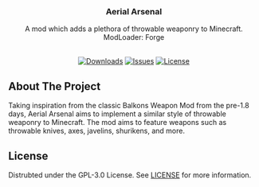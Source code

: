 <br/>
<div align="center">
  <h3 align="center">Aerial Arsenal</h3>

  <p align="center">
    A mod which adds a plethora of throwable weaponry to Minecraft. 
ModLoader: Forge
    <br/>
    <br/>
  </p>
<div align="center">

<a href="">![Downloads](https://img.shields.io/github/downloads/DecentWaterBottle/AerialArsenal/total)</a>
<a href="">![Issues](https://img.shields.io/github/issues/DecentWaterBottle/AerialArsenal)</a>
<a href="">![License](https://img.shields.io/github/license/DecentWaterBottle/AerialArsenal)</a>

</div>
</div>


## About The Project

Taking inspiration from the classic Balkons Weapon Mod from the pre-1.8 days, Aerial Arsenal aims to implement a similar style of throwable weaponry to Minecraft. The mod aims to feature weapons such as throwable knives, axes, javelins, shurikens, and more.

## License

Distrubted under the GPL-3.0 License. See [LICENSE](https://github.com/DecentWaterBottle/AerialArsenal/blob/main/LICENSE) for more information.


